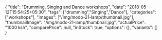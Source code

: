 {
    "title": "Drumming, Singing and Dance workshops",
    "date": "2018-05-12T15:54:25+05:30",
    "tags": ["drumming","Singing","Dance"],
    "categories": ["workshops"],
    "images": ["/img/modo-21-lamp/thumbnail.jpg"],
    "thumbnailImage": "/img/modo-21-lamp/thumbnail.jpg",
    "actualPrice": "1000 ksh",
    "comparePrice": null,
    "inStock": true,
    "options": {},
    "variants": []
}

